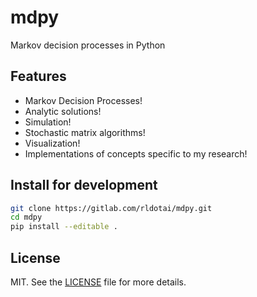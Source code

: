 # mdpy 

Markov decision processes in Python


## Features

- Markov Decision Processes!
- Analytic solutions!
- Simulation!
- Stochastic matrix algorithms!
- Visualization!
- Implementations of concepts specific to my research! 

## Install for development

```bash
git clone https://gitlab.com/rldotai/mdpy.git
cd mdpy
pip install --editable .
```


## License

MIT. See the [LICENSE](LICENSE) file for more details.
